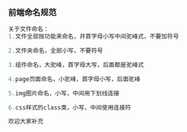 ### 前端命名规范

```javascript
关于文件命名：
1.文件全部按功能来命名，并首字母小写中间驼峰式，不要加符号

2.文件夹命名，全部小写，不要符号

3.组件命名，大驼峰，首字母大写，后面都是驼峰式

4.page页面命名，小驼峰，首字母小写，后面驼峰

5.img图片命名，小写，中间用下划线连接

6.css样式的class类，小写，中间使用连接符

欢迎大家补充
```
